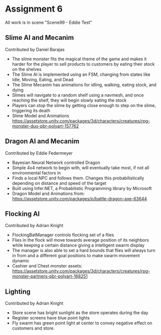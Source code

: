 # Assignment 6
All work is in scene "Scene99 - Eddie Test"
## Slime AI and Mecanim
Contributed by Daniel Barajas
- The slime monster fits the magical theme of the game and makes it harder for the player to sell products to customers by eating their stock on the shelves
- The Slime AI is implemented using an FSM, changing from states like Idle, Moving, Eating, and Dead
- The Slime Mecanim has animations for idling, walking, eating stock, and dying
- Slimes will navigate to a random shelf using a navmesh, and once reaching the shelf, they will begin slowly eating the stock
- Players can stop the slime by getting close enough to step on the slime, triggering its death
- Slime Model and Animations
  https://assetstore.unity.com/packages/3d/characters/creatures/rpg-monster-duo-pbr-polyart-157762

## Dragon AI and Mecanim
Contributed by Eddie Federmeyer
- Bayesian Neural Network controlled Dragon
- Simple 4x4 network to begin with, will eventually take most, if not all environmental factors in
- Finds a local NPC and follows them. Changes this probabilistically depending on distance and speed of the target
- Built using Infer.NET, a Probabilistic Programming library by Microsoft
- Dragon Model and Animations from: https://assetstore.unity.com/packages/p/battle-dragon-axe-63644 

## Flocking AI
Contributed by Adrian Knight
- FlockingBatManager controls flocking set of a flies
- Flies in the flock will move towards average position of its neighbors while keeping a certain distance giving a intelligent swarm display
- The manager is also able to set a hard bounds that flies will always turn in from and a different goal positions to make swarm movement dynamic
- Cashier and Chest monster assets: https://assetstore.unity.com/packages/3d/characters/creatures/rpg-monster-partners-pbr-polyart-168251

## Lighting
Contributed by Adrian Knight
- Store scene has bright sunlight as the store operates during the day
- Register screens have blue point lights
- Fly swarm has green point light at center to convey negative effect on customers and store.
